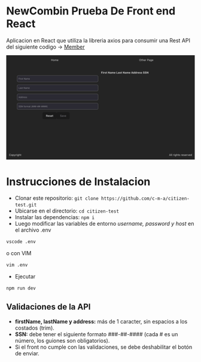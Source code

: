 # NewCombin Prueba De Front end React

Aplicacion en React que utiliza la libreria axios para consumir una Rest API del siguiente codigo -> [Member](https://github.com/newcombin/devskillsadv)

![alt text](https://github.com/c-m-a/citizen-test/blob/main/citizen-screenshot-app.png "Citizen Web App")

# Instrucciones de Instalacion

* Clonar este repositorio: `git clone https://github.com/c-m-a/citizen-test.git`
* Ubicarse en el directorio: `cd citizen-test`
* Instalar las dependencias: `npm i`
* Luego modificar las variables de entorno *username, password y host* en el archivo .env

```bash
vscode .env
```

o con VIM

```bash
vim .env
```

* Ejecutar
```bash
npm run dev
```

## Validaciones de la API
* **firstName, lastName y address:** más de 1 caracter, sin espacios a los costados (trim).
* **SSN:** debe tener el siguiente formato ###-##-#### (cada # es un número, los guiones son obligatorios).
* Si el front no cumple con las validaciones, se debe deshabilitar el botón de enviar.

